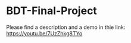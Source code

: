 # BDT-Final-Project

Please find a description and a demo in thie link:
https://youtu.be/7UzZhkg8TYo
